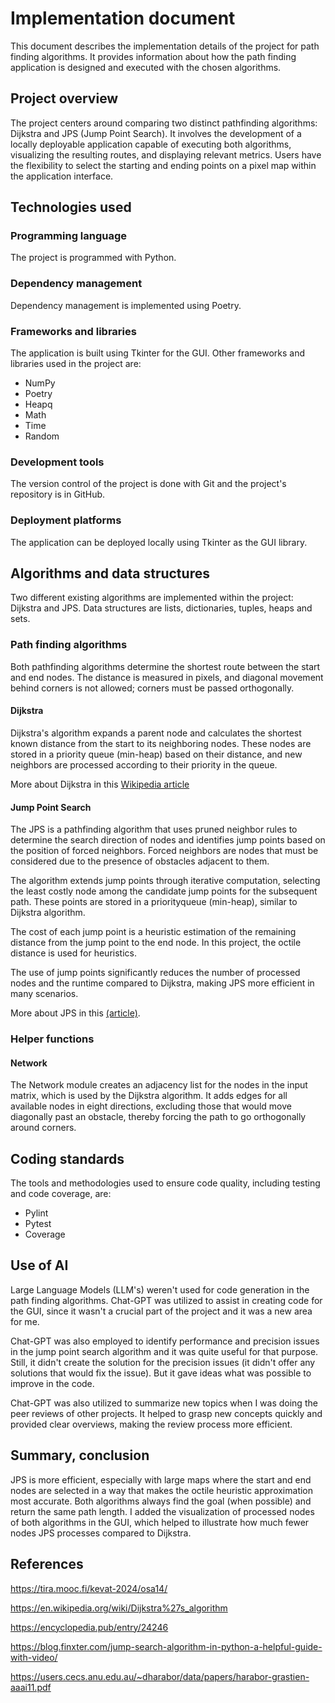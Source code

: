 # Implementation document

This document describes the implementation details of the project for path finding algorithms. It provides information about how the path finding application is designed and executed with the chosen algorithms.

## Project overview

The project centers around comparing two distinct pathfinding algorithms: Dijkstra and JPS (Jump Point Search). It involves the development of a locally deployable application capable of executing both algorithms, visualizing the resulting routes, and displaying relevant metrics. Users have the flexibility to select the starting and ending points on a pixel map within the application interface.

## Technologies used

### Programming language

The project is programmed with Python.

### Dependency management

Dependency management is implemented using Poetry.

### Frameworks and libraries

The application is built using Tkinter for the GUI. Other frameworks and libraries used in the project are:
* NumPy
* Poetry
* Heapq
* Math
* Time
* Random

### Development tools

The version control of the project is done with Git and the project's repository is in GitHub.

### Deployment platforms

The application can be deployed locally using Tkinter as the GUI library.

## Algorithms and data structures

Two different existing algorithms are implemented within the project: Dijkstra and JPS. Data structures are lists, dictionaries, tuples, heaps and sets.

### Path finding algorithms

Both pathfinding algorithms determine the shortest route between the start and end nodes. The distance is measured in pixels, and diagonal movement behind corners is not allowed; corners must be passed orthogonally.

#### Dijkstra

Dijkstra's algorithm expands a parent node and calculates the shortest known distance from the start to its neighboring nodes. These nodes are stored in a priority queue (min-heap) based on their distance, and new neighbors are processed according to their priority in the queue.

More about Dijkstra in this [Wikipedia article](https://en.wikipedia.org/wiki/Dijkstra%27s_algorithm "Wikipedia article")

#### Jump Point Search

The JPS is a pathfinding algorithm that uses pruned neighbor rules to determine the search direction of nodes and identifies jump points based on the position of forced neighbors. Forced neighbors are nodes that must be considered due to the presence of obstacles adjacent to them.

The algorithm extends jump points through iterative computation, selecting the least costly node among the candidate jump points for the subsequent path. These points are stored in a priorityqueue (min-heap), similar to Dijkstra algorithm.

The cost of each jump point is a heuristic estimation of the remaining distance from the jump point to the end node. In this project, the octile distance is used for heuristics.

The use of jump points significantly reduces the number of processed nodes and the runtime compared to Dijkstra, making JPS more efficient in many scenarios.

More about JPS in this [(article)](https://users.cecs.anu.edu.au/~dharabor/data/papers/harabor-grastien-aaai11.pdf "(article)").

### Helper functions

#### Network

The Network module creates an adjacency list for the nodes in the input matrix, which is used by the Dijkstra algorithm. It adds edges for all available nodes in eight directions, excluding those that would move diagonally past an obstacle, thereby forcing the path to go orthogonally around corners.

## Coding standards
The tools and methodologies used to ensure code quality, including testing and code coverage, are:
* Pylint
* Pytest
* Coverage

## Use of AI

Large Language Models (LLM's) weren't used for code generation in the path finding algorithms. Chat-GPT was utilized to assist in creating code for the GUI, since it wasn't a crucial part of the project and it was a new area for me.

Chat-GPT was also employed to identify performance and precision issues in the jump point search algorithm and it was quite useful for that purpose. Still, it didn't create the solution for the precision issues (it didn't offer any solutions that would fix the issue). But it gave ideas what was possible to improve in the code.

Chat-GPT was also utilized to summarize new topics when I was doing the peer reviews of other projects. It helped to grasp new concepts quickly and provided clear overviews, making the review process more efficient.

## Summary, conclusion

JPS is more efficient, especially with large maps where the start and end nodes are selected in a way that makes the octile heuristic approximation most accurate. Both algorithms always find the goal (when possible) and return the same path length. I added the visualization of processed nodes of both algorithms in the GUI, which helped to illustrate how much fewer nodes JPS processes compared to Dijkstra.

## References

https://tira.mooc.fi/kevat-2024/osa14/

https://en.wikipedia.org/wiki/Dijkstra%27s_algorithm

https://encyclopedia.pub/entry/24246

https://blog.finxter.com/jump-search-algorithm-in-python-a-helpful-guide-with-video/

https://users.cecs.anu.edu.au/~dharabor/data/papers/harabor-grastien-aaai11.pdf
